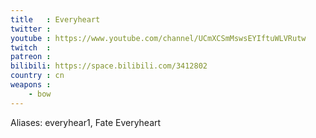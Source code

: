 ```yaml
---
title   : Everyheart
twitter :
youtube : https://www.youtube.com/channel/UCmXCSmMswsEYIftuWLVRutw
twitch  :
patreon :
bilibili: https://space.bilibili.com/3412802
country : cn
weapons :
    - bow
---
```


Aliases: everyhear1, Fate Everyheart
